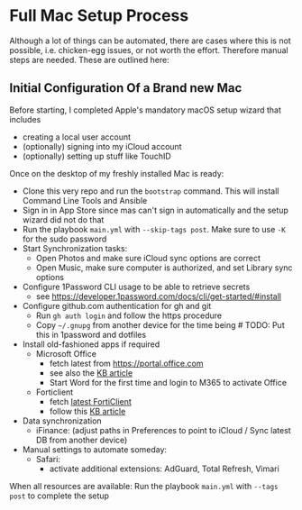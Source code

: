 # Full Mac Setup Process

Although a lot of things can be automated, there are cases where this is not
possible, i.e. chicken-egg issues, or not worth the effort. Therefore manual steps
are needed. These are outlined here:

## Initial Configuration Of a Brand new Mac

Before starting, I completed Apple's mandatory macOS setup wizard that includes

- creating a local user account
- (optionally) signing into my iCloud account
- (optionally) setting up stuff like TouchID

Once on the desktop of my freshly installed Mac is ready:

- Clone this very repo and run the `bootstrap` command. This will install Command Line Tools and Ansible
- Sign in in App Store since mas can't sign in automatically and the setup wizard did not do that
- Run the playbook `main.yml` with `--skip-tags post`. Make sure to use `-K` for
  the sudo password
- Start Synchronization tasks:
  - Open Photos and make sure iCloud sync options are correct
  - Open Music, make sure computer is authorized, and set Library sync options
- Configure 1Password CLI usage to be able to retrieve secrets
  - see <https://developer.1password.com/docs/cli/get-started/#install>
- Configure github.com authentication for gh and git
  - Run `gh auth login` and follow the https procedure
  - Copy `~/.gnupg` from another device for the time being # TODO: Put this in 1password and dotfiles
- Install old-fashioned apps if required
  - Microsoft Office
    - fetch latest from <https://portal.office.com>
    - see also the [KB article](https://serviceportal.unibe.ch/sp?id=kb_article_view&sys_kb_id=b0d605bedb50901078ed3e482296199e)
    - Start Word for the first time and login to M365 to activate Office
  - Forticlient
    - fetch [latest FortiClient](https://secdl.unibe.ch/FortiClientVPNSetup-MacOSX-current.dmg)
    - follow this [KB article](https://serviceportal.unibe.ch/sp?id=kb_article_view&sys_kb_id=3f0029691b005050134ddc6a9b4bcb26)
- Data synchronization
  - iFinance: (adjust paths in Preferences to point to iCloud / Sync latest DB from another device)
- Manual settings to automate someday:
  - Safari:
    - activate additional extensions: AdGuard, Total Refresh, Vimari

When all resources are available: Run the playbook `main.yml` with `--tags post` to complete the setup
